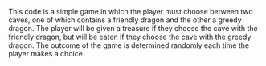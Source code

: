 This code is a simple game in which the player must choose between two caves, one of which contains a friendly dragon and the other a greedy dragon. The player will be given a treasure if they choose the cave with the friendly dragon, but will be eaten if they choose the cave with the greedy dragon. The outcome of the game is determined randomly each time the player makes a choice.



